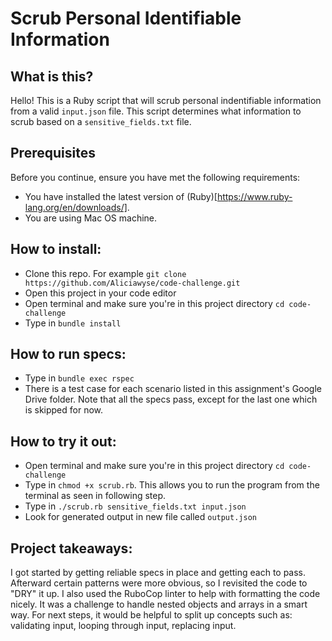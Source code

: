 # Scrub Personal Identifiable Information

## What is this?
Hello! This is a Ruby script that will scrub personal indentifiable information from a valid `input.json` file. This script determines what information to scrub based on a `sensitive_fields.txt` file.

## Prerequisites
Before you continue, ensure you have met the following requirements:
- You have installed the latest version of (Ruby)[https://www.ruby-lang.org/en/downloads/].
- You are using Mac OS machine.

## How to install:
- Clone this repo. For example `git clone https://github.com/Aliciawyse/code-challenge.git`
- Open this project in your code editor
- Open terminal and make sure you're in this project directory `cd code-challenge`
- Type in `bundle install`

## How to run specs:
- Type in `bundle exec rspec`
- There is a test case for each scenario listed in this assignment's Google Drive folder. Note that all the specs pass, except for the last one which is skipped for now.

## How to try it out:
- Open terminal and make sure you're in this project directory `cd code-challenge`
- Type in `chmod +x scrub.rb`. This allows you to run the program from the terminal as seen in following step.
- Type in `./scrub.rb sensitive_fields.txt input.json`
- Look for generated output in new file called `output.json`

## Project takeaways:
I got started by getting reliable specs in place and getting each to pass. Afterward certain patterns were more obvious, so I revisited the code to "DRY" it up. I also used the RuboCop linter to help with formatting the code nicely. It was a challenge to handle nested objects and arrays in a smart way. For next steps, it would be helpful to split up concepts such as: validating input, looping through input, replacing input.